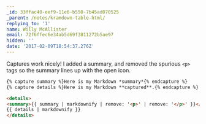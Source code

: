 ```yaml
---
_id: 33ffac40-eef9-11e6-b550-7b45ad070525
_parent: /notes/kramdown-table-html/
replying_to: '1'
name: Willy McAllister
email: 72f6ffec6e34ab5d69f3811272b5ae97
hidden: ''
date: '2017-02-09T18:54:37.276Z'
---
```


Captures work nicely! I added a summary, and removed the spurious `<p>` tags so the summary lines up with the open icon.

```html
{% capture summary %}Here is my Markdown *summary*{% endcapture %}
{% capture details %}Here is my Markdown **captured**.{% endcapture %}

<details>
<summary>{{ summary | markdownify | remove: '<p>' | remove: '</p>' }}</summary>
{{ details | markdownify }}
</details>
```

